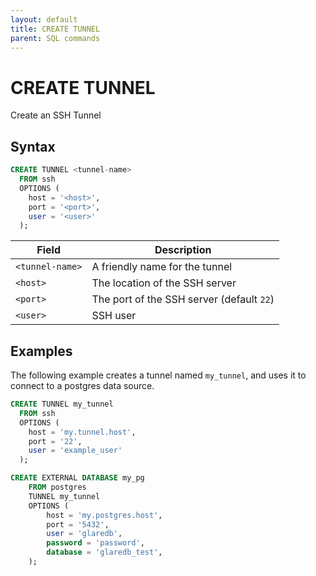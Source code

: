 ```yaml
---
layout: default
title: CREATE TUNNEL
parent: SQL commands
---
```


# CREATE TUNNEL

Create an SSH Tunnel

## Syntax

```sql
CREATE TUNNEL <tunnel-name>
  FROM ssh
  OPTIONS (
    host = '<host>',
    port = '<port>',
    user = '<user>'
  );
```

| Field           | Description                               |
| --------------- | ----------------------------------------- |
| `<tunnel-name>` | A friendly name for the tunnel            |
| `<host>`        | The location of the SSH server            |
| `<port>`        | The port of the SSH server (default `22`) |
| `<user>`        | SSH user                                  |

## Examples

The following example creates a tunnel named `my_tunnel`, and uses it to connect
to a postgres data source.

```sql
CREATE TUNNEL my_tunnel
  FROM ssh
  OPTIONS (
    host = 'my.tunnel.host',
    port = '22',
    user = 'example_user'
  );

CREATE EXTERNAL DATABASE my_pg
    FROM postgres
    TUNNEL my_tunnel
    OPTIONS (
        host = 'my.postgres.host',
        port = '5432',
        user = 'glaredb',
        password = 'password',
        database = 'glaredb_test',
    );
```
